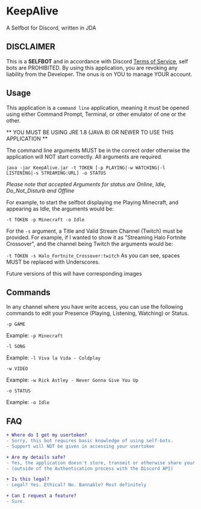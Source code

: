 # KeepAlive
A Selfbot for Discord, written in JDA

## DISCLAIMER
This is a **SELFBOT** and in accordance with Discord [Terms of Service](https://support.discordapp.com/hc/en-us/articles/115002192352-Automated-user-accounts-self-bots-), self bots are PROHIBITED. By using this application, you are revoking any liability from the Developer. The onus is on YOU to manage YOUR account.


## Usage

This application is a `command line` application, meaning it must be opened using either Command Prompt, Terminal, or other emulator of one or the other.

** YOU MUST BE USING JRE 1.8 (JAVA 8) OR NEWER TO USE THIS APPLICATION **

The command line arguments MUST be in the correct order otherwise the application will NOT start correctly. All arguments are required.

`java -jar KeepAlive.jar -t TOKEN [-p PLAYING|-w WATCHING|-l LISTENING|-s STREAMING:URL] -o STATUS`

*Please note that accepted Arguments for status are Online, Idle, Do_Not_Disturb and Offline*

For example, to start the selfbot displaying me Playing Minecraft, and appearing as Idle, the arguments would be:

`-t TOKEN -p Minecraft -o Idle`

For the `-s` argument, a Title and Valid Stream Channel (Twitch) must be provided. For example, if I wanted to show it as "Streaming Halo Fortnite Crossover", and the channel being Twitch the arguments would be:

`-t TOKEN -s Halo_Fortnite_Crossover:twitch`
As you can see, spaces MUST be replaced with Underscores.

Future versions of this will have corresponding images

## Commands

In any channel where you have write access, you can use the following commands to edit your Presence (Playing, Listening, Watching) or Status.

`-p GAME`

  Example: `-p Minecraft`

`-l SONG`

  Example: `-l Viva la Vida - Coldplay`

`-w VIDEO`
  
  Example: `-w Rick Astley - Never Gonna Give You Up`

`-o STATUS`

  Example: `-o Idle`

## FAQ

```diff
+ Where do I get my usertoken?
- Sorry, this bot requires basic knowledge of using self-bots. 
- Support will NOT be given in accessing your usertoken

+ Are my details safe?
- Yes, the application doesn't store, transmit or otherwise share your data 
- (outside of the Authentication process with the Discord API)

+ Is this legal?
- Legal? Yes. Ethical? No. Bannable? Most definitely

+ Can I request a feature?
- Sure.

```
